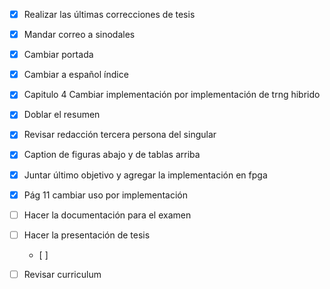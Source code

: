 - [x] Realizar las últimas correcciones de tesis
- [x] Mandar correo a sinodales



- [x] Cambiar portada  
- [x] Cambiar a español índice 
- [x] Capitulo 4 Cambiar implementación por implementación de trng hibrido  
- [x] Doblar el resumen  
- [x] Revisar redacción tercera persona del singular  
- [x] Caption de figuras abajo y de tablas arriba  
- [x] Juntar último objetivo y agregar la implementación en fpga  
- [x] Pág 11 cambiar uso por implementación



- [ ] Hacer la documentación para el examen 
- [ ] Hacer la presentación de tesis
	- [ ] 
- [ ] Revisar curriculum